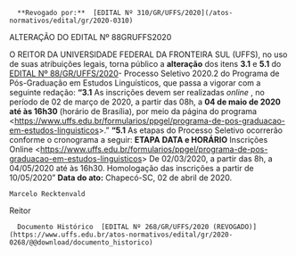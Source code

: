       **Revogado por:**  [EDITAL Nº 310/GR/UFFS/2020](/atos-normativos/edital/gr/2020-0310) 

   ALTERAÇÃO DO EDITAL Nº 88GRUFFS2020  

 O REITOR DA UNIVERSIDADE FEDERAL DA FRONTEIRA SUL (UFFS), no uso de suas atribuições legais, torna público a **alteração** dos itens **3.1**  e  **5.1** do [EDITAL Nº 88/GR/UFFS/2020](https://www.uffs.edu.br/atos-normativos/edital/gr/2020-0088)- Processo Seletivo 2020.2 do Programa de Pós-Graduação em Estudos Linguísticos, que passa a vigorar com a seguinte redação: **“3.1**  As inscrições devem ser realizadas *online* , no período de 02 de março de 2020, a partir das 08h, a **04 de maio de 2020 até às 16h30** (horário de Brasília), por meio da página do programa <<https://www.uffs.edu.br/formularios/ppgel/programa-de-pos-graduacao-em-estudos-linguisticos>>.” **“5.1**  As etapas do Processo Seletivo ocorrerão conforme o cronograma a seguir:     **ETAPA**   **DATA e HORÁRIO**     Inscrições Online <<https://www.uffs.edu.br/formularios/ppgel/programa-de-pos-graduacao-em-estudos-linguisticos>>   De 02/03/2020, a partir das 8h, a 04/05/2020 até às 16h30.     Homologação das inscrições   a partir de 10/05/2020”            **Data do ato:** Chapecó-SC, 02 de abril de 2020.   
 

    Marcelo Recktenvald   
 Reitor 

      Documento Histórico  [EDITAL Nº 268/GR/UFFS/2020 (REVOGADO)](https://www.uffs.edu.br/atos-normativos/edital/gr/2020-0268/@@download/documento_historico)     
      